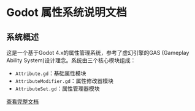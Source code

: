 # Godot 属性系统说明文档

## 系统概述
这是一个基于Godot 4.x的属性管理系统，参考了虚幻引擎的GAS (Gameplay Ability System)设计理念。系统由三个核心模块组成：
- `Attribute.gd`：基础属性模块
- `AttributeModifier.gd`：属性修改器模块
- `AttributeSet.gd`：属性管理器模块

[查看完整文档](docs/README.md)
